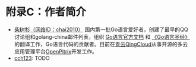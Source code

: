 # 附录C：作者简介

- [柴树杉（网络ID：chai2010）](https://github.com/chai2010) 国内第一批Go语言爱好者，创建了最早的QQ讨论组和golang-china邮件列表，组织 [Go语言官方文档](https://github.com/golang-china) 和 [《Go语言圣经》](https://github.com/golang-china/gopl-zh) 的翻译工作，Go语言代码的贡献者。目前在[青云QingCloud](https://www.qingcloud.com/)从事开源的多云应用管理平台[OpenPitrix](https://github.com/openpitrix/openpitrix)开发工作。
- [cch123](https://github.com/cch123): TODO
